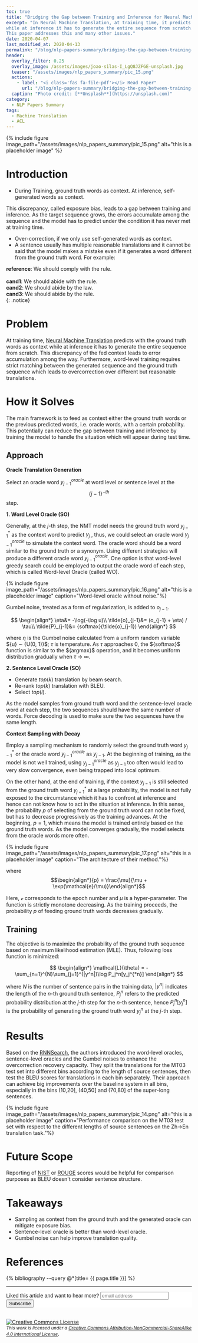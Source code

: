 ```yaml
---
toc: true
title: "Bridging the Gap between Training and Inference for Neural Machine Translation"
excerpt: "In Neural Machine Translation, at training time, it predicts with the ground truth words as context 
while at inference it has to generate the entire sequence from scratch. This discrepancy of the fed context leads to error accumulation among the way.
This paper addresses this and many other issues."
date: 2020-04-07
last_modified_at: 2020-04-13
permalink: "/blog/nlp-papers-summary/bridging-the-gap-between-training-and-inference-for-neural-machine-translation/"
header:
  overlay_filter: 0.25
  overlay_image: /assets/images/joao-silas-I_LgQ8JZFGE-unsplash.jpg
  teaser: "/assets/images/nlp_papers_summary/pic_15.png"
  actions:
    - label: "<i class='fas fa-file-pdf'></i> Read Paper"
      url: "/blog/nlp-papers-summary/bridging-the-gap-between-training-and-inference-for-neural-machine-translation/#references"   
  caption: "Photo credit: [**Unsplash**](https://unsplash.com)"
category: 
  - NLP Papers Summary
tags:
  - Machine Translation
  - ACL    
---
```

{% include figure image_path="/assets/images/nlp_papers_summary/pic_15.png"
 alt="this is a placeholder image" %}
 
# Introduction
* During Training, ground truth words as context. At inference, self-generated words as context.

This discrepancy, called exposure bias, leads to a gap between training and inference. As
the target sequence grows, the errors accumulate among the sequence and the model has to predict
under the condition it has never met at training time.
* Over-correction, if we only use self-generated words as context.
* A sentence usually has multiple reasonable translations and it cannot be said that the model makes a
mistake even if it generates a word different from the ground truth word.
For example:

**reference**: We should comply with the rule.<br><br>
**cand1**: We should abide with the rule.<br>
**cand2**: We should abide by the law.<br>
**cand3**: We should abide by the rule.<br>
{: .notice}

# Problem
At training time, [Neural Machine Translation](https://arxiv.org/abs/1409.0473) predicts with the ground truth words as context while at inference 
it has to generate the entire sequence from scratch. This discrepancy of the fed context 
leads to error accumulation among the way. Furthermore, word-level training requires strict matching 
between the generated sequence and the ground truth sequence which leads to overcorrection over 
different but reasonable translations.

# How it Solves
The main framework is to feed as context either the ground truth words 
or the previous predicted words, i.e. oracle words, with a certain probability. This potentially
can reduce the gap between training and inference by training the model to handle the situation which
will appear during test time.

## Approach
**Oracle Translation Generation**

Select an oracle word $y_{j−1}^{oracle}$ at word level or sentence level at the $$\{j−1\}^{-th}$$ step.

**1. Word Level Oracle (SO)**

Generally, at the $j$-th step, the NMT model needs the ground truth word $y_{j−1}^*$ 
as the context word to predict $y_j$ , thus, we could select an oracle word 
$y_{j−1}^{oracle}$ to simulate the context word. The oracle word should be a word similar 
to the ground truth or a synonym. Using different strategies will produce a different oracle word 
$y_{j−1}^{oracle}$. One option is that word-level greedy search could be employed to output the 
oracle word of each step, which is called Word-level Oracle (called WO).
 
{% include figure image_path="/assets/images/nlp_papers_summary/pic_16.png"
 alt="this is a placeholder image" 
 caption="Word-level oracle without noise."%}
 
Gumbel noise, treated as a form of regularization, is added to $o_{j−1}$.

$$
\begin{align*}
\eta&= -\log(-\log u)\\
\tilde{o}_{j-1}&= (o_{j-1} + \eta) / \tau\\
\tilde{P}_{j-1}&= {softmax}(\tilde{o}_{j-1})
\end{align*}
$$

where $\eta$ is the Gumbel noise calculated from a uniform random variable $\{u} ∼ \{U(0, 1)}$; $\tau$ is temperature.
As $\tau$ approaches 0, the $\{softmax}$ function is similar to the $\{argmax}$ operation, and it becomes uniform distribution 
gradually when $\tau$ $\rightarrow$ $\infty$.

**2. Sentence Level Oracle (SO)**
  * Generate $top(k)$ translation by beam search.
  * Re-rank $top(k)$ translation with BLEU.
  * Select $top(i)$.
  
As the model samples from ground truth word and the sentence-level oracle word at each step, the
two sequences should have the same number of words. Force decoding is used 
to make sure the two sequences have the same length. 

**Context Sampling with Decay**

Employ a sampling mechanism to randomly select the ground truth word $y_{j-1}^*$ 
or the oracle word $y_{j−1}^{oracle}$ as $y_{j−1}$. At the beginning of training, 
as the model is not well trained, using $y_{j−1}^{oracle}$ as $y_{j−1}$ too often
would lead to very slow convergence, even being trapped into local optimum. 

On the other hand, at the end of training, if the context $y_{j−1}$ is still selected 
from the ground truth word $y_{j-1}^{*}$ at a large probability, the model is not fully exposed 
to the circumstance which it has to confront at inference and hence can not know how to 
act in the situation at inference. In this sense, the probability $p$ of selecting from the 
ground truth word can not be fixed, but has to decrease progressively as the training advances. 
At the beginning, $p=1$, which means the model is trained entirely based on the ground truth words. 
As the model converges gradually, the model selects from the oracle words more often. 
  
{% include figure image_path="/assets/images/nlp_papers_summary/pic_17.png"
 alt="this is a placeholder image"
 caption="The architecture of their method."%}
 
where $$\begin{align*}{p} = \frac{\mu}{\mu + \exp(\mathcal{e}/\mu)}\end{align*}$$

Here, $\mathcal{e}$ corresponds to the epoch number and $\mu$ is a hyper-parameter. The function is
strictly monotone decreasing. As the training proceeds, the probability $p$ of feeding ground truth
words decreases gradually.
   
## Training
The objective is to maximize the probability of the ground truth sequence based on maximum likelihood estimation (MLE).
Thus, following loss function is minimized:

$$
\begin{align*}
    \mathcal{L}(\theta) = -\sum_{n=1}^{N}\sum_{j=1}^{|y^n|}\log P_j^n[y_j^{*n}]
\end{align*}
$$

where ${N}$ is the number of sentence pairs in the training data, $|y^n|$ indicates the length 
of the ${n}$-th ground truth sentence, $P_j^n$ refers to the predicted probability distribution at the ${j}$-th 
step for the ${n}$-th sentence, hence $P_j^n[y_j^n]$ is the probability of generating the 
ground truth word $y_j^n$ at the ${j}$-th step.

# Results
Based on the [RNNSearch](https://arxiv.org/pdf/1409.0473.pdf), the authors introduced the word-level oracles, sentence-level oracles and the 
Gumbel noises to enhance the overcorrection recovery capacity. They split the translations for the MT03 test
set into different bins according to the length of source sentences, then test the BLEU scores for
translations in each bin separately. Their approach can achieve big improvements over the baseline system in all
bins, especially in the bins (10,20], (40,50] and (70,80] of the super-long sentences.

{% include figure image_path="/assets/images/nlp_papers_summary/pic_14.png"
 alt="this is a placeholder image" 
 caption="Performance comparison on the MT03 test set with respect to the different lengths of 
 source sentences on the Zh→En translation task."%}
 
# Future Scope
Reporting of [NIST](http://www.mt-archive.info/HLT-2002-Doddington.pdf) or [ROUGE](http://www.aclweb.org/anthology/N03-1020) 
scores would be helpful for comparison purposes as BLEU doesn't consider sentence structure. 

# Takeaways
* Sampling as context from the ground truth and the generated oracle can mitigate exposure bias. 
* Sentence-level oracle is better than word-level oracle.
* Gumbel noise can help improve translation quality.

# References
{% bibliography --query @*[title= {{ page.title }}] %}

---
<!-- Begin Mailchimp Signup Form -->
<link href="//cdn-images.mailchimp.com/embedcode/horizontal-slim-10_7.css" rel="stylesheet" type="text/css">
<style type="text/css">
	#mc_embed_signup{background:#fff; clear:left; font:14px Helvetica,Arial,sans-serif; width:100%;}
	/* Add your own Mailchimp form style overrides in your site stylesheet or in this style block.
	   We recommend moving this block and the preceding CSS link to the HEAD of your HTML file. */
</style>
<div id="mc_embed_signup" class="archive__item">
<form action="https://github.us19.list-manage.com/subscribe/post?u=011e5e92fe856b3d318b414ad&amp;id=f8ae890e5c" method="post" id="mc-embedded-subscribe-form" name="mc-embedded-subscribe-form" class="validate" target="_blank" novalidate>
    <div id="mc_embed_signup_scroll">
	<label for="mce-EMAIL">Liked this article and want to hear more?</label>
	<input type="email" value="" name="EMAIL" class="email" id="mce-EMAIL" placeholder="email address" required>
    <!-- real people should not fill this in and expect good things - do not remove this or risk form bot signups-->
    <div style="position: absolute; left: -5000px;" aria-hidden="true"><input type="text" name="b_92fe86c389878585bc87837e8_50543deff9" tabindex="-1" value=""></div>
    <div class="clear"><input type="submit" value="Subscribe" name="subscribe" id="mc-embedded-subscribe" class="button"></div>
    </div>
</form>
</div>
<!--End mc_embed_signup-->
<br>
<a rel="license" href="http://creativecommons.org/licenses/by-nc-sa/4.0/"><img alt="Creative Commons License" style="border-width:0" src="https://i.creativecommons.org/l/by-nc-sa/4.0/88x31.png" /></a><br /><i style="font-size:12px">This work is licensed under a </i><a rel="license" href="http://creativecommons.org/licenses/by-nc-sa/4.0/"><i style="font-size:12px">Creative Commons Attribution-NonCommercial-ShareAlike 4.0 International License</i></a>.
